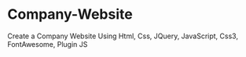# Company-Website
Create a Company Website Using Html, Css, JQuery, JavaScript, Css3, FontAwesome, Plugin JS 
